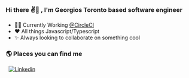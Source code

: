 ### Hi there :v:🌝 , I'm Georgios Toronto based software engineer


- 👨‍💻 Currently Working [@CircleCI](https://github.com/circleci) 
- :heart: All things Javascript/Typescript
- ✨ Always looking to collaborate on something cool

### 🌎 Places you can find me
&nbsp;
[![Linkedin](https://img.shields.io/badge/linkedin-%230077B5.svg?&style=for-the-badge&logo=linkedin&logoColor=white)](https://www.linkedin.com/in/https://www.linkedin.com/in/georgios-psarakis-5b4609122//)
